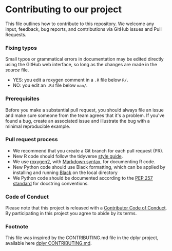 # Contributing to our project

This file outlines how to contribute to this repository. We welcome any input, feedback, bug reports, and contributions via GitHub issues and Pull Requests.

### Fixing typos

Small typos or grammatical errors in documentation may be edited directly using
the GitHub web interface, so long as the changes are made in the _source_ file.

*  YES: you edit a roxygen comment in a `.R` file below `R/`.
*  NO: you edit an `.Rd` file below `man/`.

### Prerequisites

Before you make a substantial pull request, you should always file an issue and
make sure someone from the team agrees that it's a problem. If you've found a
bug, create an associated issue and illustrate the bug with a minimal 
reproducible example.

### Pull request process

*  We recommend that you create a Git branch for each pull request (PR).  
*  New R code should follow the tidyverse [style guide](http://style.tidyverse.org).
*  We use [roxygen2](https://cran.r-project.org/package=roxygen2), with
[Markdown syntax](https://cran.r-project.org/web/packages/roxygen2/vignettes/rd-formatting.html), 
for documenting R code.  
*  New Python code should use Black formatting, which can be applied by installing and running [Black](https://github.com/psf/black) on the local directory
*  We Python code should be documented according to the [PEP 257 standard](https://www.python.org/dev/peps/pep-0257/) for docstring conventions.

### Code of Conduct

Please note that this project is released with a [Contributor Code of
Conduct](CODE_OF_CONDUCT.md). By participating in this project you agree to
abide by its terms.

### Footnote

This file was inspired by the CONTRIBUTING.md file in the dplyr project, available here [dplyr CONTRIBUTING.md](https://github.com/tidyverse/dplyr/blob/master/.github/CONTRIBUTING.md).